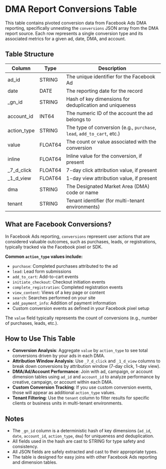 # DMA Report Conversions Table

This table contains pivoted conversion data from Facebook Ads DMA reporting, specifically unnesting the `conversions` JSON array from the DMA report source. Each row represents a single conversion type and its associated metrics for a given ad, date, DMA, and account.

## Table Structure

| Column      | Type      | Description                                                                 |
|-------------|-----------|-----------------------------------------------------------------------------|
| ad_id       | STRING    | The unique identifier for the Facebook Ad                                   |
| date        | DATE      | The reporting date for the record                                           |
| _gn_id      | STRING    | Hash of key dimensions for deduplication and uniqueness                     |
| account_id  | INT64     | The numeric ID of the account the ad belongs to                             |
| action_type | STRING    | The type of conversion (e.g., `purchase`, `lead`, `add_to_cart`, etc.)      |
| value       | FLOAT64   | The count or value associated with the conversion                           |
| inline      | FLOAT64   | Inline value for the conversion, if present                                 |
| _7_d_click  | FLOAT64   | 7-day click attribution value, if present                                   |
| _1_d_view   | FLOAT64   | 1-day view attribution value, if present                                    |
| dma         | STRING    | The Designated Market Area (DMA) code or name                               |
| tenant      | STRING    | Tenant identifier (for multi-tenant environments)                           |

## What are Facebook Conversions?

In Facebook Ads reporting, `conversions` represent user actions that are considered valuable outcomes, such as purchases, leads, or registrations, typically tracked via the Facebook pixel or SDK.

**Common `action_type` values include:**
- `purchase`: Completed purchases attributed to the ad
- `lead`: Lead form submissions
- `add_to_cart`: Add-to-cart events
- `initiate_checkout`: Checkout initiation events
- `complete_registration`: Completed registration events
- `view_content`: Views of a key page or content
- `search`: Searches performed on your site
- `add_payment_info`: Addition of payment information
- Custom conversion events as defined in your Facebook pixel setup

The `value` field typically represents the count of conversions (e.g., number of purchases, leads, etc.).

## How to Use This Table

- **Conversion Analysis**: Aggregate `value` by `action_type` to see total conversions driven by your ads in each DMA.
- **Attribution Window Analysis**: Use `_7_d_click` and `_1_d_view` columns to break down conversions by attribution window (7-day click, 1-day view).
- **DMA/Ad/Account Performance**: Join with ad, campaign, or account dimension tables using `ad_id` and `account_id` to analyze performance by creative, campaign, or account within each DMA.
- **Custom Conversion Tracking**: If you use custom conversion events, those will appear as additional `action_type` values.
- **Tenant Filtering**: Use the `tenant` column to filter results for specific clients or business units in multi-tenant environments.

## Notes

- The `_gn_id` column is a deterministic hash of key dimensions (`ad_id`, `date`, `account_id`, `action_type`, `dma`) for uniqueness and deduplication.
- All fields used in the hash are cast to STRING for type safety and consistency.
- All JSON fields are safely extracted and cast to their appropriate types.
- The table is designed for easy joins with other Facebook Ads reporting and dimension tables. 